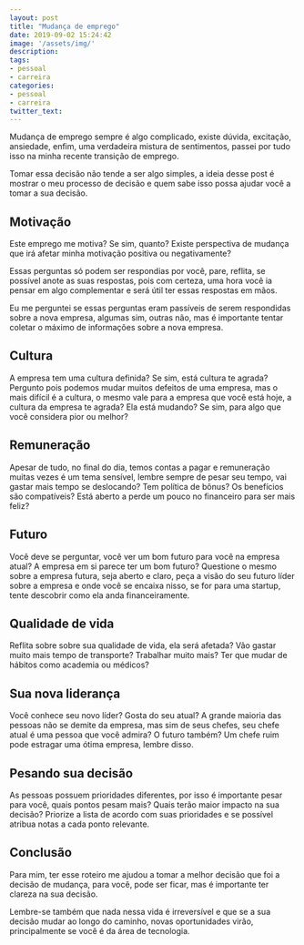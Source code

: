 ```yaml
---
layout: post
title: "Mudança de emprego"
date: 2019-09-02 15:24:42
image: '/assets/img/'
description:
tags:
- pessoal
- carreira
categories:
- pessoal
- carreira
twitter_text:
---
```


Mudança de emprego sempre é algo complicado, existe dúvida, excitação, ansiedade, enfim, uma verdadeira mistura de sentimentos, passei por tudo isso na minha recente transição de emprego.

Tomar essa decisão não tende a ser algo simples, a ideia desse post é mostrar o meu processo de decisão e quem sabe isso possa ajudar você a tomar a sua decisão.

## Motivação

Este emprego me motiva? Se sim, quanto? Existe perspectiva de mudança que irá afetar minha motivação positiva ou negativamente?

Essas perguntas só podem ser respondias por você, pare, reflita, se possível anote as suas respostas, pois com certeza, uma hora você ia pensar em algo complementar e será útil ter essas respostas em mãos.

Eu me perguntei se essas perguntas eram passíveis de serem respondidas sobre a nova empresa, algumas sim, outras não, mas é importante tentar coletar o máximo de informações sobre a nova empresa.

## Cultura

A empresa tem uma cultura definida? Se sim, está cultura te agrada? Pergunto pois podemos mudar muitos defeitos de uma empresa, mas o mais difícil é a cultura, o mesmo vale para a empresa que você está hoje, a cultura da empresa te agrada? Ela está mudando? Se sim, para algo que você considera pior ou melhor?

## Remuneração

Apesar de tudo, no final do dia, temos contas a pagar e remuneração muitas vezes é um tema sensível, lembre sempre de pesar seu tempo, vai gastar mais tempo se deslocando? Tem política de bônus? Os benefícios são compatíveis? Está aberto a perde um pouco no financeiro para ser mais feliz?

## Futuro

Você deve se perguntar, você ver um bom futuro para você na empresa atual? A empresa em si parece ter um bom futuro? Questione o mesmo sobre a empresa futura, seja aberto e claro, peça a visão do seu futuro líder sobre a empresa e onde você se encaixa nisso, se for para uma startup, tente descobrir como ela anda financeiramente.

## Qualidade de vida

Reflita sobre sobre  sua qualidade de vida, ela será afetada? Vão gastar muito mais tempo de transporte? Trabalhar muito mais? Ter que mudar de hábitos como academia ou médicos?

## Sua nova liderança

Você conhece seu novo líder? Gosta do seu atual? A grande maioria das pessoas não se demite da empresa, mas sim de seus chefes, seu chefe atual é uma pessoa que você admira? O futuro também? Um chefe ruim pode estragar uma ótima empresa, lembre disso.

## Pesando sua decisão

As pessoas possuem prioridades diferentes, por isso é importante pesar para você, quais pontos pesam mais? Quais terão maior impacto na sua decisão? Priorize a lista de acordo com suas prioridades e se possível atribua notas a cada ponto relevante.


## Conclusão

Para mim, ter esse roteiro me ajudou a tomar a melhor decisão que foi a decisão de mudança, para você, pode ser ficar, mas é importante ter clareza na sua decisão.

Lembre-se também que nada nessa vida é irreversível e que se a sua decisão mudar ao longo do caminho, novas oportunidades virão, principalmente se você é da área de tecnologia.